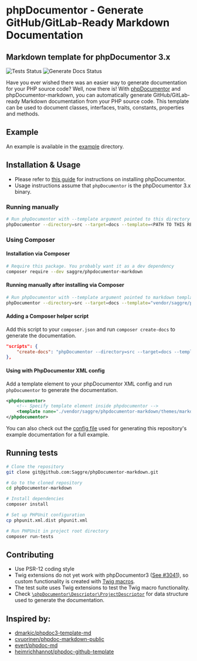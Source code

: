 # phpDocumentor - Generate GitHub/GitLab-Ready Markdown Documentation

## Markdown template for phpDocumentor 3.x

![Tests Status](https://github.com/Saggre/phpDocumentor-markdown/workflows/Run%20tests/badge.svg?style=flat-square)
![Generate Docs Status](https://github.com/Saggre/phpDocumentor-markdown/workflows/Generate%20docs/badge.svg?style=flat-square)

Have you ever wished there was an easier way to generate documentation for your PHP source code? Well, now there is! With [phpDocumentor](https://www.phpdoc.org/) and phpDocumentor-markdown, you can automatically generate GitHub/GitLab-ready Markdown documentation from your PHP source code. This template can be used to document classes, interfaces, traits, constants, properties and methods.

## Example
An example is available in the [example](example/Home.md) directory.

## Installation & Usage
- Please refer to [this guide](https://docs.phpdoc.org/3.0/guide/getting-started/installing.html) for instructions on installing phpDocumentor.
- Usage instructions assume that `phpDocumentor` is the phpDocumentor 3.x binary.

### Running manually
```bash
# Run phpDocumentor with --template argument pointed to this directory's markdown template
phpDocumentor --directory=src --target=docs --template=<PATH TO THIS REPOSITORY/themes/markdown>
```

### Using Composer

#### Installation via Composer
```bash
# Require this package. You probably want it as a dev dependency
composer require --dev saggre/phpdocumentor-markdown
```

#### Running manually after installing via Composer
```bash
# Run phpDocumentor with --template argument pointed to markdown template inside vendor directory
phpDocumentor --directory=src --target=docs --template="vendor/saggre/phpdocumentor-markdown/themes/markdown"
```

#### Adding a Composer helper script
Add this script to your `composer.json` and run `composer create-docs` to generate the documentation.

```json
"scripts": {
    "create-docs": "phpDocumentor --directory=src --target=docs --template='vendor/saggre/phpdocumentor-markdown/themes/markdown'"
},
```

#### Using with PhpDocumentor XML config
Add a template element to your phpDocumentor XML config and run `phpDocumentor` to generate the documentation.
```xml
<phpdocumentor>
    <!-- Specify template element inside phpdocumentor -->
    <template name="./vendor/saggre/phpdocumentor-markdown/themes/markdown"/>
</phpdocumentor>
```
You can also check out the [config file](./phpdoc.dist.xml) used for generating this repository's example documentation for a full example.

## Running tests
```bash
# Clone the repository
git clone git@github.com:Saggre/phpDocumentor-markdown.git

# Go to the cloned repository
cd phpDocumentor-markdown

# Install dependencies
composer install

# Set up PHPUnit configuration
cp phpunit.xml.dist phpunit.xml

# Run PHPUnit in project root directory
composer run-tests
```

## Contributing
- Use PSR-12 coding style
- Twig extensions do not yet work with phpDocumentor3 ([See #3041](https://github.com/phpDocumentor/phpDocumentor/pull/3041)), so custom functionality is created with [Twig macros](./themes/markdown/include/macros.twig).
- The test suite uses Twig extensions to test the Twig macro functionality.
- Check [`\phpDocumentor\Descriptor\ProjectDescriptor`](https://github.com/phpDocumentor/phpDocumentor/blob/master/src/phpDocumentor/Descriptor/ProjectDescriptor.php) for data structure used to generate the documentation.

## Inspired by:

* [dmarkic/phpdoc3-template-md](https://github.com/dmarkic/phpdoc3-template-md)
* [cvuorinen/phpdoc-markdown-public](https://github.com/cvuorinen/phpdoc-markdown-public)
* [evert/phpdoc-md](https://github.com/evert/phpdoc-md)
* [heimrichhannot/phpdoc-github-template](https://github.com/heimrichhannot/phpdoc-github-template)
